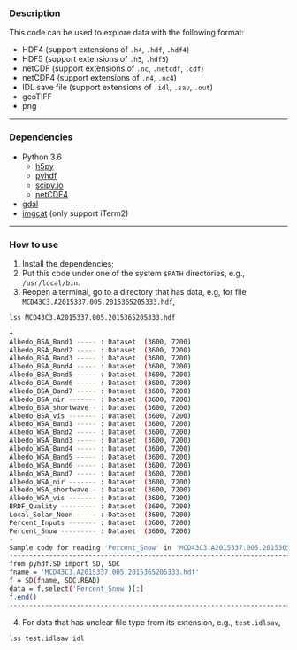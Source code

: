 ### Description

This code can be used to explore data with the following format:

- HDF4 (support extensions of `.h4`, `.hdf`, `.hdf4`)
- HDF5 (support extensions of `.h5`, `.hdf5`)
- netCDF (support extensions of `.nc`, `.netcdf`, `.cdf`)
- netCDF4 (support extensions of `.n4`, `.nc4`)
- IDL save file (support extensions of `.idl`, `.sav`, `.out`)
- geoTIFF
- png

---
### Dependencies

- Python 3.6
  - [h5py](http://www.h5py.org/)
  - [pyhdf](http://fhs.github.io/python-hdf4/)
  - [scipy.io](https://docs.scipy.org/doc/scipy/reference/io.html)
  - [netCDF4](http://unidata.github.io/netcdf4-python/)
- [gdal](http://www.gdal.org/)
- [imgcat](https://www.iterm2.com/documentation-images.html) (only support iTerm2)

---
### How to use

1. Install the dependencies;
2. Put this code under one of the system `$PATH` directories, e.g., `/usr/local/bin`.
3. Reopen a terminal, go to a directory that has data, e.g, for file `MCD43C3.A2015337.005.2015365205333.hdf`,

  ```bash
  lss MCD43C3.A2015337.005.2015365205333.hdf
  ```

  ```bash
  +
  Albedo_BSA_Band1 ----- : Dataset  (3600, 7200)
  Albedo_BSA_Band2 ----- : Dataset  (3600, 7200)
  Albedo_BSA_Band3 ----- : Dataset  (3600, 7200)
  Albedo_BSA_Band4 ----- : Dataset  (3600, 7200)
  Albedo_BSA_Band5 ----- : Dataset  (3600, 7200)
  Albedo_BSA_Band6 ----- : Dataset  (3600, 7200)
  Albedo_BSA_Band7 ----- : Dataset  (3600, 7200)
  Albedo_BSA_nir ------- : Dataset  (3600, 7200)
  Albedo_BSA_shortwave - : Dataset  (3600, 7200)
  Albedo_BSA_vis ------- : Dataset  (3600, 7200)
  Albedo_WSA_Band1 ----- : Dataset  (3600, 7200)
  Albedo_WSA_Band2 ----- : Dataset  (3600, 7200)
  Albedo_WSA_Band3 ----- : Dataset  (3600, 7200)
  Albedo_WSA_Band4 ----- : Dataset  (3600, 7200)
  Albedo_WSA_Band5 ----- : Dataset  (3600, 7200)
  Albedo_WSA_Band6 ----- : Dataset  (3600, 7200)
  Albedo_WSA_Band7 ----- : Dataset  (3600, 7200)
  Albedo_WSA_nir ------- : Dataset  (3600, 7200)
  Albedo_WSA_shortwave - : Dataset  (3600, 7200)
  Albedo_WSA_vis ------- : Dataset  (3600, 7200)
  BRDF_Quality --------- : Dataset  (3600, 7200)
  Local_Solar_Noon ----- : Dataset  (3600, 7200)
  Percent_Inputs ------- : Dataset  (3600, 7200)
  Percent_Snow --------- : Dataset  (3600, 7200)
  -
  Sample code for reading 'Percent_Snow' in 'MCD43C3.A2015337.005.2015365205333.hdf':
  --------------------------------------------------------------------------------
  from pyhdf.SD import SD, SDC
  fname = 'MCD43C3.A2015337.005.2015365205333.hdf'
  f = SD(fname, SDC.READ)
  data = f.select('Percent_Snow')[:]
  f.end()
  --------------------------------------------------------------------------------
  ```

4. For data that has unclear file type from its extension, e.g., `test.idlsav`,

  ```bash
  lss test.idlsav idl
  ```
